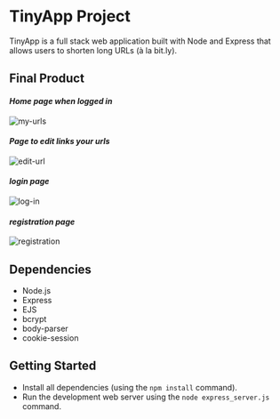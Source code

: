 
# TinyApp Project

TinyApp is a full stack web application built with Node and Express that allows users to shorten long URLs (à la bit.ly).

## Final Product
#### <em>Home page when logged in</em>

![my-urls](https://user-images.githubusercontent.com/63982069/165608971-e0aece87-774f-4295-9204-10937490d466.png)

#### <em>Page to edit links your urls</em>
![edit-url](https://user-images.githubusercontent.com/63982069/165609141-a32625bd-2e34-43f6-b1b0-a1a0ea2b8210.png)

#### <em>login page</em>
![log-in](https://user-images.githubusercontent.com/63982069/165610547-09bfc614-ff97-4a9f-b013-8478edaefece.png)

#### <em>registration page</em>
![registration](https://user-images.githubusercontent.com/63982069/165610578-663d7d5b-4b8f-40e3-9569-1aa2f34774c1.png)

## Dependencies

- Node.js
- Express
- EJS
- bcrypt
- body-parser
- cookie-session


## Getting Started

- Install all dependencies (using the `npm install` command).
- Run the development web server using the `node express_server.js` command.